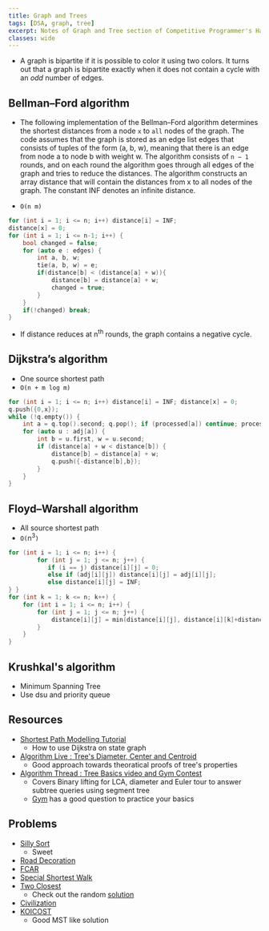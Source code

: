 ```yaml
---
title: Graph and Trees
tags: [DSA, graph, tree]
excerpt: Notes of Graph and Tree section of Competitive Programmer's Handbook by Antti Laaksonen
classes: wide
---
```


* A graph is bipartite if it is possible to color it using two colors. It turns out that a graph is bipartite exactly when it does not contain a cycle with an *odd* number of edges.

## Bellman–Ford algorithm
* The following implementation of the Bellman–Ford algorithm determines the shortest distances from a node `x` to `all` nodes of the graph. The code assumes that the graph is stored as an edge list edges that consists of tuples of the form (a, b, w), meaning that there is an edge from node a to node b with weight w.
The algorithm consists of `n − 1` rounds, and on each round the algorithm goes through all edges of the graph and tries to reduce the distances. The algorithm constructs an array distance that will contain the distances from x to all nodes of the graph. The constant INF denotes an infinite distance.

* `O(n m)`
```c
for (int i = 1; i <= n; i++) distance[i] = INF;
distance[x] = 0;
for (int i = 1; i <= n-1; i++) {
    bool changed = false;
    for (auto e : edges) {
        int a, b, w;
        tie(a, b, w) = e;
        if(distance[b] < (distance[a] + w)){
            distance[b] = distance[a] + w;
            changed = true;
        }
    }
    if(!changed) break;
}
```
* If distance reduces at n<sup>th</sup> rounds, the graph contains a negative cycle.

## Dijkstra’s algorithm
* One source shortest path
* `O(n + m log m)`
```c
for (int i = 1; i <= n; i++) distance[i] = INF; distance[x] = 0;
q.push({0,x});
while (!q.empty()) {
    int a = q.top().second; q.pop(); if (processed[a]) continue; processed[a] = true;
    for (auto u : adj[a]) {
        int b = u.first, w = u.second;
        if (distance[a] + w < distance[b]) {
            distance[b] = distance[a] + w;
            q.push({-distance[b],b});
        }
    }
}
```

## Floyd–Warshall algorithm
* All source shortest path
* `O(`n<sup>3</sup>`)`
```c
for (int i = 1; i <= n; i++) {
        for (int j = 1; j <= n; j++) {
           if (i == j) distance[i][j] = 0;
           else if (adj[i][j]) distance[i][j] = adj[i][j];
           else distance[i][j] = INF;
} }
for (int k = 1; k <= n; k++) {
    for (int i = 1; i <= n; i++) {
        for (int j = 1; j <= n; j++) {
            distance[i][j] = min(distance[i][j], distance[i][k]+distance[k][j]);
        }
    }
}
```

## Krushkal's algorithm
* Minimum Spanning Tree
* Use dsu and priority queue

## Resources
* [Shortest Path Modelling Tutorial](https://codeforces.com/blog/entry/45897)
    * How to use Dijkstra on state graph
* [Algorithm Live : Tree's Diameter, Center and Centroid](https://www.youtube.com/watch?v=2PFl93WM_ao)
    * Good approach towards theoratical proofs of tree's properties
* [Algorithm Thread : Tree Basics video and Gym Contest](https://codeforces.com/blog/entry/81527)
    * Covers Binary lifting for LCA, diameter and Euler tour to answer subtree queries using segment tree
    * [Gym](https://codeforces.com/gym/102694) has a good question to practice your basics

## Problems
* [Silly Sort](https://www.spoj.com/problems/SSORT/)
    * Sweet
* [Road Decoration](https://www.codechef.com/AMR14ROS/problems/AMR14B)
* [FCAR](https://www.codechef.com/problems/INSQ15_F)
* [Special Shortest Walk ](https://www.codechef.com/problems/SPSHORT)
* [Two Closest](https://www.codechef.com/problems/PAIRCLST)
    * Check out the random [solution](https://discuss.codechef.com/t/pairclst-editorial/12280/8)
* [Civilization](https://codeforces.com/contest/455/problem/C)
* [KOICOST](https://www.spoj.com/problems/KOICOST/)
    * Good MST like solution
